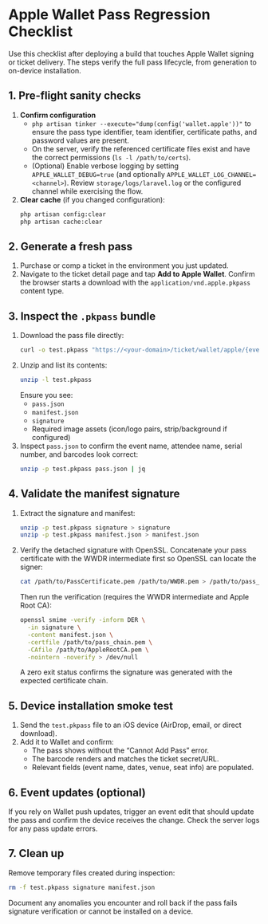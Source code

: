 # Apple Wallet Pass Regression Checklist

Use this checklist after deploying a build that touches Apple Wallet signing or ticket delivery. The steps verify the full pass lifecycle, from generation to on-device installation.

## 1. Pre-flight sanity checks

1. **Confirm configuration**
   - `php artisan tinker --execute="dump(config('wallet.apple'))"` to ensure the pass type identifier, team identifier, certificate paths, and password values are present.
   - On the server, verify the referenced certificate files exist and have the correct permissions (`ls -l /path/to/certs`).
   - (Optional) Enable verbose logging by setting `APPLE_WALLET_DEBUG=true` (and optionally `APPLE_WALLET_LOG_CHANNEL=<channel>`). Review `storage/logs/laravel.log` or the configured channel while exercising the flow.
2. **Clear cache** (if you changed configuration):
   ```bash
   php artisan config:clear
   php artisan cache:clear
   ```

## 2. Generate a fresh pass

1. Purchase or comp a ticket in the environment you just updated.
2. Navigate to the ticket detail page and tap **Add to Apple Wallet**. Confirm the browser starts a download with the `application/vnd.apple.pkpass` content type.

## 3. Inspect the `.pkpass` bundle

1. Download the pass file directly:
   ```bash
   curl -o test.pkpass "https://<your-domain>/ticket/wallet/apple/{event_id}/{secret}"
   ```
2. Unzip and list its contents:
   ```bash
   unzip -l test.pkpass
   ```
   Ensure you see:
   - `pass.json`
   - `manifest.json`
   - `signature`
   - Required image assets (icon/logo pairs, strip/background if configured)
3. Inspect `pass.json` to confirm the event name, attendee name, serial number, and barcodes look correct:
   ```bash
   unzip -p test.pkpass pass.json | jq
   ```

## 4. Validate the manifest signature

1. Extract the signature and manifest:
   ```bash
   unzip -p test.pkpass signature > signature
   unzip -p test.pkpass manifest.json > manifest.json
   ```
2. Verify the detached signature with OpenSSL. Concatenate your pass certificate with the WWDR intermediate first so OpenSSL can locate the signer:
   ```bash
   cat /path/to/PassCertificate.pem /path/to/WWDR.pem > /path/to/pass_chain.pem
   ```
   Then run the verification (requires the WWDR intermediate and Apple Root CA):
   ```bash
   openssl smime -verify -inform DER \
     -in signature \
     -content manifest.json \
     -certfile /path/to/pass_chain.pem \
     -CAfile /path/to/AppleRootCA.pem \
     -nointern -noverify > /dev/null
   ```
   A zero exit status confirms the signature was generated with the expected certificate chain.

## 5. Device installation smoke test

1. Send the `test.pkpass` file to an iOS device (AirDrop, email, or direct download).
2. Add it to Wallet and confirm:
   - The pass shows without the “Cannot Add Pass” error.
   - The barcode renders and matches the ticket secret/URL.
   - Relevant fields (event name, dates, venue, seat info) are populated.

## 6. Event updates (optional)

If you rely on Wallet push updates, trigger an event edit that should update the pass and confirm the device receives the change. Check the server logs for any pass update errors.

## 7. Clean up

Remove temporary files created during inspection:
```bash
rm -f test.pkpass signature manifest.json
```

Document any anomalies you encounter and roll back if the pass fails signature verification or cannot be installed on a device.
